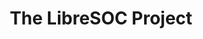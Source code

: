 ---
description: "The LibreSOC Project is an ethically developed processor, based on OpenPOWER,\
  \ intended for use in smartphones netbooks tablets chromebooks and Industrial Embedded\
  \ SBC products.  There will be no DRM, no TPM, and no backdoor spying co-processors.\r\
  \n\r\nThe entire source code, traditionally known to OEMs as a \"Board Support Package\"\
  , will not only be available free of charge under Libre Licenses, right to the BIOS\
  \ level, the hardware HDL will also likewise be available (and is already available\
  \ as it is developed).  Access to a full BSP with greatly simplified drivers for\
  \ 3D and Video is a huge cost and time saving for businesses.\r\n\r\nIt's also a\
  \ fantastic educational and research base.  Which would you rather have: a Pi-style\
  \ SBC where the GPU boots the processor from a closed source binary and kids are\
  \ taught that to play videos they must pay a license fee for a closed binary decoder,\
  \ or would you prefer that they are able to get the full source of even the hardware\
  \ and boot the entire processor including the GPU and VPU on a $200 FPGA and learn\
  \ how it works?"
layout: stand
logo: stands/the_libresoc_project__a_hybrid_3d_cpu_vpu_gpu/logo.png
new_this_year: LibreSOC has extra funding from NLnet, for the Video driver, and for
  a MESA 3D driver as well.  We are also funded to make a 180 nm test ASIC which might
  be available in January.  We also have plans to submit an NLnet grant request to
  make a 5 port Gigabit Ethernet Hub processor (running OpenWRT and LibreCMC).  Ridiculous
  amount going on.
showcase: To learn that there exists an alternative to proprietary processors from
  Intel, ARM and AMD, and that yes, they can actually be part of making that happen.
themes:
- Multimedia and graphics
title: 'The LibreSOC Project'
website: http://libre-soc.org
---